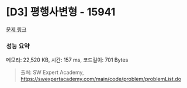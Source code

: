 # [D3] 평행사변형 - 15941 

[문제 링크](https://swexpertacademy.com/main/code/problem/problemDetail.do?contestProbId=AYVgOZEKOpcDFAQK) 

### 성능 요약

메모리: 22,520 KB, 시간: 157 ms, 코드길이: 701 Bytes



> 출처: SW Expert Academy, https://swexpertacademy.com/main/code/problem/problemList.do